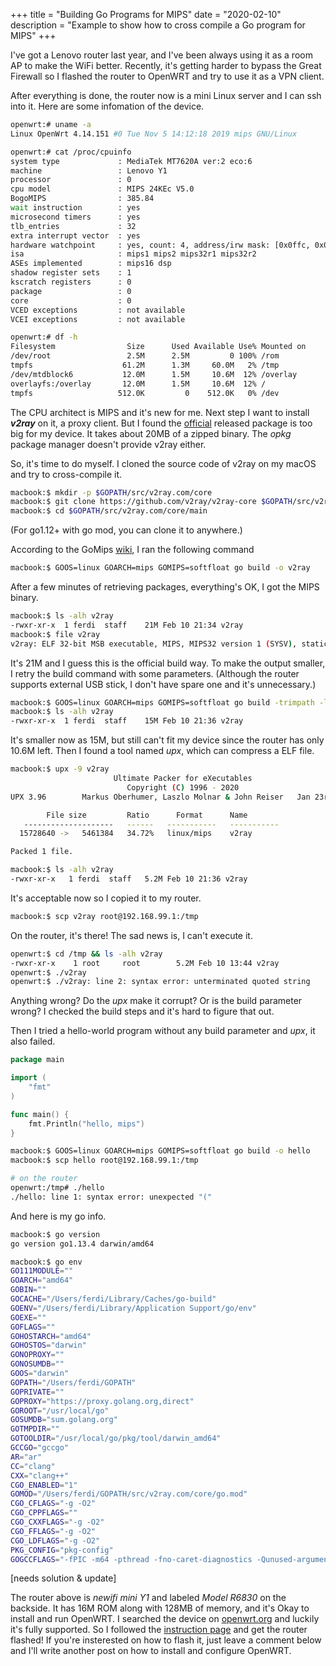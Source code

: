 +++
title = "Building Go Programs for MIPS"
date = "2020-02-10"
description = "Example to show how to cross compile a Go program for MIPS"
+++

I've got a Lenovo router last year, and I've been always using it as a room AP to
 make the WiFi better. Recently, it's getting harder to bypass the Great Firewall
so I flashed the router to OpenWRT and try to use it as a VPN client.

After everything is done, the router now is a mini Linux server and I can ssh into it.
Here are some infomation of the device.

```sh
openwrt:# uname -a
Linux OpenWrt 4.14.151 #0 Tue Nov 5 14:12:18 2019 mips GNU/Linux

openwrt:# cat /proc/cpuinfo
system type	            : MediaTek MT7620A ver:2 eco:6
machine	                : Lenovo Y1
processor	            : 0
cpu model	            : MIPS 24KEc V5.0
BogoMIPS	            : 385.84
wait instruction	    : yes
microsecond timers	    : yes
tlb_entries	            : 32
extra interrupt vector	: yes
hardware watchpoint	    : yes, count: 4, address/irw mask: [0x0ffc, 0x0ffc, 0x0ffb, 0x0ffb]
isa	                    : mips1 mips2 mips32r1 mips32r2
ASEs implemented	    : mips16 dsp
shadow register sets	: 1
kscratch registers	    : 0
package	                : 0
core	                : 0
VCED exceptions	        : not available
VCEI exceptions	        : not available

openwrt:# df -h
Filesystem                Size      Used Available Use% Mounted on
/dev/root                 2.5M      2.5M         0 100% /rom
tmpfs                    61.2M      1.3M     60.0M   2% /tmp
/dev/mtdblock6           12.0M      1.5M     10.6M  12% /overlay
overlayfs:/overlay       12.0M      1.5M     10.6M  12% /
tmpfs                   512.0K         0    512.0K   0% /dev
```

The CPU architect is MIPS and it's new for me. Next step I want to install ***v2ray***
 on it, a proxy client. But I found the [official](https://github.com/v2ray/v2ray-core/releases)
 released package is too big for my device. It takes about 20MB of a zipped binary.
The *opkg* package manager doesn't provide v2ray either.

So, it's time to do myself. I cloned the source code of v2ray on my macOS and try to
cross-compile it.

```sh
macbook:$ mkdir -p $GOPATH/src/v2ray.com/core
macbook:$ git clone https://github.com/v2ray/v2ray-core $GOPATH/src/v2ray.com/core
macbook:$ cd $GOPATH/src/v2ray.com/core/main
```

(For go1.12+ with go mod, you can clone it to anywhere.)

According to the GoMips [wiki](https://github.com/golang/go/wiki/GoMips), I ran the
following command
```sh
macbook:$ GOOS=linux GOARCH=mips GOMIPS=softfloat go build -o v2ray
```
After a few minutes of retrieving packages, everything's OK, I got the MIPS binary. 

```sh
macbook:$ ls -alh v2ray
-rwxr-xr-x  1 ferdi  staff    21M Feb 10 21:34 v2ray
macbook:$ file v2ray
v2ray: ELF 32-bit MSB executable, MIPS, MIPS32 version 1 (SYSV), statically linked, stripped
```

It's 21M and I guess this is the official build way. To make the output smaller, 
I retry the build command with some parameters. (Although the router supports 
external USB stick, I don't have spare one and it's unnecessary.)

```sh
macbook:$ GOOS=linux GOARCH=mips GOMIPS=softfloat go build -trimpath -ldflags="-s -w" -o v2ray
macbook:$ ls -alh v2ray
-rwxr-xr-x  1 ferdi  staff    15M Feb 10 21:36 v2ray
```

It's smaller now as 15M, but still can't fit my device since the router
 has only 10.6M left. Then I found a tool named *upx*, which can compress a ELF file.

```sh
macbook:$ upx -9 v2ray
                       Ultimate Packer for eXecutables
                          Copyright (C) 1996 - 2020
UPX 3.96        Markus Oberhumer, Laszlo Molnar & John Reiser   Jan 23rd 2020

        File size         Ratio      Format      Name
   --------------------   ------   -----------   -----------
  15728640 ->   5461384   34.72%   linux/mips    v2ray

Packed 1 file.

macbook:$ ls -alh v2ray
-rwxr-xr-x   1 ferdi  staff   5.2M Feb 10 21:36 v2ray
```

It's acceptable now so I copied it to my router.

```sh
macbook:$ scp v2ray root@192.168.99.1:/tmp
```

On the router, it's there! The sad news is, I can't execute it.

```sh
openwrt:$ cd /tmp && ls -alh v2ray
-rwxr-xr-x    1 root     root        5.2M Feb 10 13:44 v2ray
openwrt:$ ./v2ray
openwrt:$ ./v2ray: line 2: syntax error: unterminated quoted string
```

Anything wrong? Do the *upx* make it corrupt? Or is the build parameter wrong?
I checked the build steps and it's hard to figure that out.

Then I tried a hello-world program without any build parameter and *upx*, it also failed.

```go
package main

import (
	"fmt"
)

func main() {
	fmt.Println("hello, mips")
}
```

```sh
macbook:$ GOOS=linux GOARCH=mips GOMIPS=softfloat go build -o hello
macbook:$ scp hello root@192.168.99.1:/tmp

# on the router
openwrt:/tmp# ./hello
./hello: line 1: syntax error: unexpected "("
```

And here is my go info.

```sh
macbook:$ go version
go version go1.13.4 darwin/amd64

macbook:$ go env
GO111MODULE=""
GOARCH="amd64"
GOBIN=""
GOCACHE="/Users/ferdi/Library/Caches/go-build"
GOENV="/Users/ferdi/Library/Application Support/go/env"
GOEXE=""
GOFLAGS=""
GOHOSTARCH="amd64"
GOHOSTOS="darwin"
GONOPROXY=""
GONOSUMDB=""
GOOS="darwin"
GOPATH="/Users/ferdi/GOPATH"
GOPRIVATE=""
GOPROXY="https://proxy.golang.org,direct"
GOROOT="/usr/local/go"
GOSUMDB="sum.golang.org"
GOTMPDIR=""
GOTOOLDIR="/usr/local/go/pkg/tool/darwin_amd64"
GCCGO="gccgo"
AR="ar"
CC="clang"
CXX="clang++"
CGO_ENABLED="1"
GOMOD="/Users/ferdi/GOPATH/src/v2ray.com/core/go.mod"
CGO_CFLAGS="-g -O2"
CGO_CPPFLAGS=""
CGO_CXXFLAGS="-g -O2"
CGO_FFLAGS="-g -O2"
CGO_LDFLAGS="-g -O2"
PKG_CONFIG="pkg-config"
GOGCCFLAGS="-fPIC -m64 -pthread -fno-caret-diagnostics -Qunused-arguments -fmessage-length=0 -fdebug-prefix-map=/var/folders/zs/fbr4t1hd1p52lw7vfz084rcm0000gn/T/go-build718094728=/tmp/go-build -gno-record-gcc-switches -fno-common"
```

[needs solution & update]

The router above is *newifi mini Y1* and labeled *Model R6830* on the backside.
It has 16M ROM along with 128MB of memory, and it's Okay to install and run
OpenWRT. I searched the device on [openwrt.org](https://openwrt.org/toh/start) and
luckily it's fully supported. So I followed the [instruction page](`https://openwrt.org/toh/lenovo/lenovo_y1_v1`) and get the router flashed!
If you're insterested on how to flash it, just leave a comment below and I'll
write another post on how to install and configure OpenWRT.
